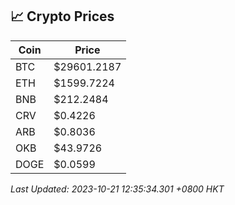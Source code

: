 ## 📈 Crypto Prices

| Coin | Price |
| ---- | ----- |
| BTC | $29601.2187 |
| ETH | $1599.7224 |
| BNB | $212.2484 |
| CRV | $0.4226 |
| ARB | $0.8036 |
| OKB | $43.9726 |
| DOGE | $0.0599 |

_Last Updated: 2023-10-21 12:35:34.301 +0800 HKT_